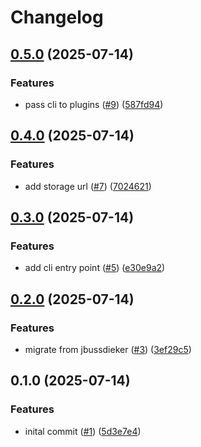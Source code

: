 # Changelog

## [0.5.0](https://github.com/jbussdieker/jbussdieker-config/compare/v0.4.0...v0.5.0) (2025-07-14)


### Features

* pass cli to plugins ([#9](https://github.com/jbussdieker/jbussdieker-config/issues/9)) ([587fd94](https://github.com/jbussdieker/jbussdieker-config/commit/587fd942e3434cc942e1c204246993bc8bb06f22))

## [0.4.0](https://github.com/jbussdieker/jbussdieker-config/compare/v0.3.0...v0.4.0) (2025-07-14)


### Features

* add storage url ([#7](https://github.com/jbussdieker/jbussdieker-config/issues/7)) ([7024621](https://github.com/jbussdieker/jbussdieker-config/commit/7024621506c6a22a8ad541076f65cbd16b7dd004))

## [0.3.0](https://github.com/jbussdieker/jbussdieker-config/compare/v0.2.0...v0.3.0) (2025-07-14)


### Features

* add cli entry point ([#5](https://github.com/jbussdieker/jbussdieker-config/issues/5)) ([e30e9a2](https://github.com/jbussdieker/jbussdieker-config/commit/e30e9a2db0cb30e58811c1e61b7e41b6670911c9))

## [0.2.0](https://github.com/jbussdieker/jbussdieker-config/compare/v0.1.0...v0.2.0) (2025-07-14)


### Features

* migrate from jbussdieker ([#3](https://github.com/jbussdieker/jbussdieker-config/issues/3)) ([3ef29c5](https://github.com/jbussdieker/jbussdieker-config/commit/3ef29c50a86cb78aa96bcd2559a30adb03527125))

## 0.1.0 (2025-07-14)


### Features

* inital commit ([#1](https://github.com/jbussdieker/jbussdieker-config/issues/1)) ([5d3e7e4](https://github.com/jbussdieker/jbussdieker-config/commit/5d3e7e40f13ebf21d18d40d221fd087dcd598706))
